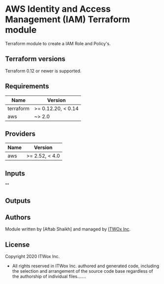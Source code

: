 # AWS Identity and Access Management (IAM) Terraform module

Terraform module to create a IAM Role and Policy's.

## Terraform versions

Terraform 0.12 or newer is supported.

## Requirements

| Name | Version |
|------|---------|
| terraform | >= 0.12.20, < 0.14 |
| aws | ~> 2.0

## Providers

| Name | Version |
|------|---------|
| aws | >= 2.52, < 4.0 |

## Inputs

""

## Outputs


## Authors

Module written by [Aftab Shaikh] and managed by [ITWOx Inc](https://itwox.com/).

## License

Copyright 2020 ITWox Inc.
 
 * All rights reserved in ITWox Inc. authored and generated code, including the
   selection and arrangement of the source code base regardless of the authorship
   of individual files.......
